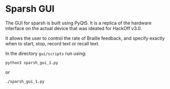 # Sparsh GUI

The GUI for sparsh is built using PyQt5. It is a replica of the hardware interface on the actual device that was ideated for HackOff v3.0.

It allows the user to control the rate of Braille feedback, and specify exactly when to start, stop, record text or recall text.

In the directory ```gui/scripts``` run using:

```
python3 sparsh_gui_1.py
```

or

```
./sparsh_gui_1.py
```

